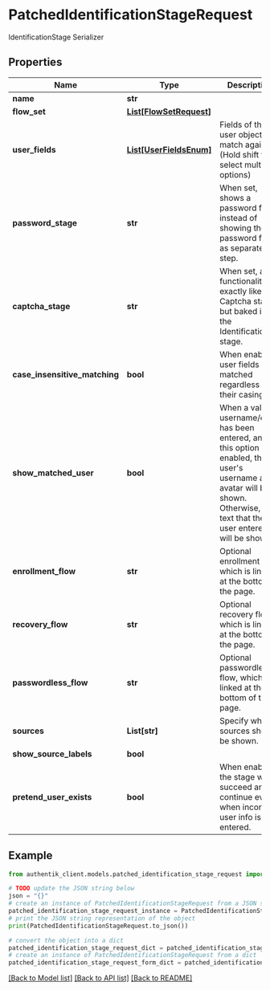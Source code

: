 # PatchedIdentificationStageRequest

IdentificationStage Serializer

## Properties

Name | Type | Description | Notes
------------ | ------------- | ------------- | -------------
**name** | **str** |  | [optional] 
**flow_set** | [**List[FlowSetRequest]**](FlowSetRequest.md) |  | [optional] 
**user_fields** | [**List[UserFieldsEnum]**](UserFieldsEnum.md) | Fields of the user object to match against. (Hold shift to select multiple options) | [optional] 
**password_stage** | **str** | When set, shows a password field, instead of showing the password field as separate step. | [optional] 
**captcha_stage** | **str** | When set, adds functionality exactly like a Captcha stage, but baked into the Identification stage. | [optional] 
**case_insensitive_matching** | **bool** | When enabled, user fields are matched regardless of their casing. | [optional] 
**show_matched_user** | **bool** | When a valid username/email has been entered, and this option is enabled, the user&#39;s username and avatar will be shown. Otherwise, the text that the user entered will be shown | [optional] 
**enrollment_flow** | **str** | Optional enrollment flow, which is linked at the bottom of the page. | [optional] 
**recovery_flow** | **str** | Optional recovery flow, which is linked at the bottom of the page. | [optional] 
**passwordless_flow** | **str** | Optional passwordless flow, which is linked at the bottom of the page. | [optional] 
**sources** | **List[str]** | Specify which sources should be shown. | [optional] 
**show_source_labels** | **bool** |  | [optional] 
**pretend_user_exists** | **bool** | When enabled, the stage will succeed and continue even when incorrect user info is entered. | [optional] 

## Example

```python
from authentik_client.models.patched_identification_stage_request import PatchedIdentificationStageRequest

# TODO update the JSON string below
json = "{}"
# create an instance of PatchedIdentificationStageRequest from a JSON string
patched_identification_stage_request_instance = PatchedIdentificationStageRequest.from_json(json)
# print the JSON string representation of the object
print(PatchedIdentificationStageRequest.to_json())

# convert the object into a dict
patched_identification_stage_request_dict = patched_identification_stage_request_instance.to_dict()
# create an instance of PatchedIdentificationStageRequest from a dict
patched_identification_stage_request_form_dict = patched_identification_stage_request.from_dict(patched_identification_stage_request_dict)
```
[[Back to Model list]](../README.md#documentation-for-models) [[Back to API list]](../README.md#documentation-for-api-endpoints) [[Back to README]](../README.md)


